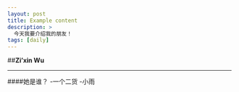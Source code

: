 ```yaml
---
layout: post
title: Example content
description: >
  今天我要介绍我的朋友！
tags: [daily]
---
```

##**Zi’xin Wu**
***
####她是谁？
-一个二货
-小雨
